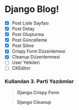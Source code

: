 # Django Blog!
- [x] Post Liste Sayfası
- [x] Post Detay
- [x] Post Oluşturma
- [x] Post Güncelleme
- [x] Post Silme
- [x] Crispy Form Düzenlemesi
- [x] Cleanup Düzenlenmesi
- [ ] User Yetkileri
- [ ] CKEditor

### Kullanılan 3. Parti Yazılımlar


> **Django Crispy Form** 

> **Django Cleanup** 
